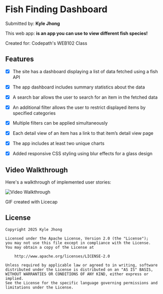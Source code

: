 # Fish Finding Dashboard

Submitted by: **Kyle Jhong**

This web app: **is an app you can use to view different fish species!**

Created for: Codepath's WEB102 Class

## Features

- [X] The site has a dashboard displaying a list of data fetched using a fish API
- [X] The app dashboard includes summary statistics about the data
- [X] A search bar allows the user to search for an item in the fetched data
- [X] An additional filter allows the user to restrict displayed items by specified categories
- [X] Multiple filters can be applied simultaneously
- [X] Each detail view of an item has a link to that item’s detail view page
- [X] The app includes at least two unique charts
- [X] Added responsive CSS styling using blur effects for a glass design


## Video Walkthrough

Here's a walkthrough of implemented user stories:

<img src='Codepath Data Dashboard 2.gif' title='Video Walkthrough' width='' alt='Video Walkthrough' />

<!-- Replace this with whatever GIF tool you used! -->
GIF created with Licecap
<!-- Recommended tools:
[Kap](https://getkap.co/) for macOS
[ScreenToGif](https://www.screentogif.com/) for Windows
[peek](https://github.com/phw/peek) for Linux. -->

## License

    Copyright 2025 Kyle Jhong

    Licensed under the Apache License, Version 2.0 (the "License");
    you may not use this file except in compliance with the License.
    You may obtain a copy of the License at

        http://www.apache.org/licenses/LICENSE-2.0

    Unless required by applicable law or agreed to in writing, software
    distributed under the License is distributed on an "AS IS" BASIS,
    WITHOUT WARRANTIES OR CONDITIONS OF ANY KIND, either express or implied.
    See the License for the specific language governing permissions and
    limitations under the License.